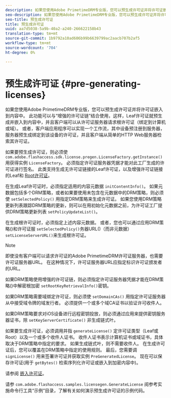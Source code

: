 ```yaml
---
description: 如果您使用Adobe PrimetimeDRM专业版，您可以预生成许可证并将许可证嵌入到内容中。 此功能可以与“增强的许可证链”结合使用，这样，Leaf许可证就预生成并嵌入到内容中，并且客户端可以从许可证服务器请求根许可证（绑定到计算机或域）。 或者，客户端应用程序可以实现一个工作流，其中设备预注册到服务器，服务器预生成绑定到该设备的许可证，并且客户端从简单的HTTP Web服务器检索其许可证。
seo-description: 如果您使用Adobe PrimetimeDRM专业版，您可以预生成许可证并将许可证嵌入到内容中。 此功能可以与“增强的许可证链”结合使用，这样，Leaf许可证就预生成并嵌入到内容中，并且客户端可以从许可证服务器请求根许可证（绑定到计算机或域）。 或者，客户端应用程序可以实现一个工作流，其中设备预注册到服务器，服务器预生成绑定到该设备的许可证，并且客户端从简单的HTTP Web服务器检索其许可证。
seo-title: 预生成许可证
title: 预生成许可证
uuid: aa7d5038-5a9b-40a2-a240-266622158b43
translation-type: tm+mt
source-git-commit: 1b9792a10ad606b99b6639799ac2aacb707b2af5
workflow-type: tm+mt
source-wordcount: '704'
ht-degree: 0%

---
```



# 预生成许可证 {#pre-generating-licenses}

如果您使用Adobe PrimetimeDRM专业版，您可以预生成许可证并将许可证嵌入到内容中。 此功能可以与“增强的许可证链”结合使用，这样，Leaf许可证就预生成并嵌入到内容中，并且客户端可以从许可证服务器请求根许可证（绑定到计算机或域）。 或者，客户端应用程序可以实现一个工作流，其中设备预注册到服务器，服务器预生成绑定到该设备的许可证，并且客户端从简单的HTTP Web服务器检索其许可证。

如果要预生成许可证，则必须使 `com.adobe.flashaccess.sdk.license.pregen.LicenseFactory.getInstance()` 用获得实例 `LicenseFactory`。 必须指定许可证服务器凭据才能对此工厂生成的许可证进行签名。 此类支持生成无许可证链接的Leaf许可证，以及增强许可证链接的Leaf和 [Root许可证](../../protecting-content/implementing-the-license-server/license-chaining/gen-enhanced-license-chaining.md)。

在生成Leaf许可证时，必须指定适用的内容元数据 `initContentInfo()`。 如果元数据包括多个DRM策略，或者如果要使用未包含在元数据中的DRM策略，则必须使 `setSelectedPolicy()` 用指定DRM策略来生成许可证。 如果您使用DRM策略更新列表跟踪DRM策略的更新，则可以在用初始化元数据之前，为许可证工厂提供DRM策略更新列表 `setPolicyUpdateList()`。

在生成根许可证时，必须指定上述内容元数据。 或者，您也可以通过应用DRM策略()和许可证服 `setSelectedPolicy()`务器URL()（而非元数据） `setLicenseServerURL()`来生成根许可证。

>[!NOTE]
>
>即使没有客户端可以请求许可证的Adobe PrimetimeDRM许可证服务器，也需要许可证服务器URL。 在这种情况下，许可证服务器URL应指定标识许可证颁发者的URL。

如果DRM策略使用增强的许可证链，则必须指定许可证服务器凭据才能在DRM策略()中解密根加密 `setRootKeyRetrievalInfo()`密钥。

如果DRM策略需要域绑定许可证，则必须使 `setDomainCAs()` 用指定许可证服务器从中接受域令牌的域发行者。 必须提供一个或多个域CA证书以验证许可收件人。

如果DRM策略要求对iOS设备进行远程密钥投放，则必须通过应用来提供密钥服务器证书，除 `setKeyServerCertificate()` 非生成链式叶。

如果要生成许可证，必须调用并指 `generateLicense()` 定许可证类型（Leaf或Root）以及一个或多个收件人证书。 收件人证书表示计算机证书或域证书，具体取决于DRM策略中指定的要求。 如果生成链式叶，则不需要收件人。 在生成许可证后，您可以覆盖在DRM策略中指定的使用规则。 最后，您需要调 `signLicense()` 用来签署许可证并获取实例 `PreGeneratedLicense`。 现在可以保存许可证(用于 `getBytes()` 检索序列化许可证或嵌入到加密内容中)。

请参阅 [嵌入许可证](../../protecting-content/pre-generating-and-embedded-licenses/embedding-licenses.md)。

请参 `com.adobe.flashaccess.samples.licensegen.GenerateLicense` 阅参考实施命令行工具“示例”目录，了解有关如何演示预生成许可证的示例代码。
